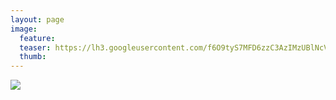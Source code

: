 ```yaml
---
layout: page
image:
  feature:
  teaser: https://lh3.googleusercontent.com/f6O9tyS7MFD6zzC3AzIMzUBlNcV4iG9zRDgMkrz8A6w=w245
  thumb:
---
```


[![](https://lh3.googleusercontent.com/57kPEER9wUuRU5kVj8ohyWZUd--qSG8jEt9f9l5psWU=w800)](https://lh3.googleusercontent.com/57kPEER9wUuRU5kVj8ohyWZUd--qSG8jEt9f9l5psWU=s0)
